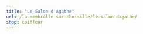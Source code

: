 ```yaml
---
title: "Le Salon d'Agathe"
url: /la-membrolle-sur-choisille/le-salon-dagathe/
shop: coiffeur
---
```

